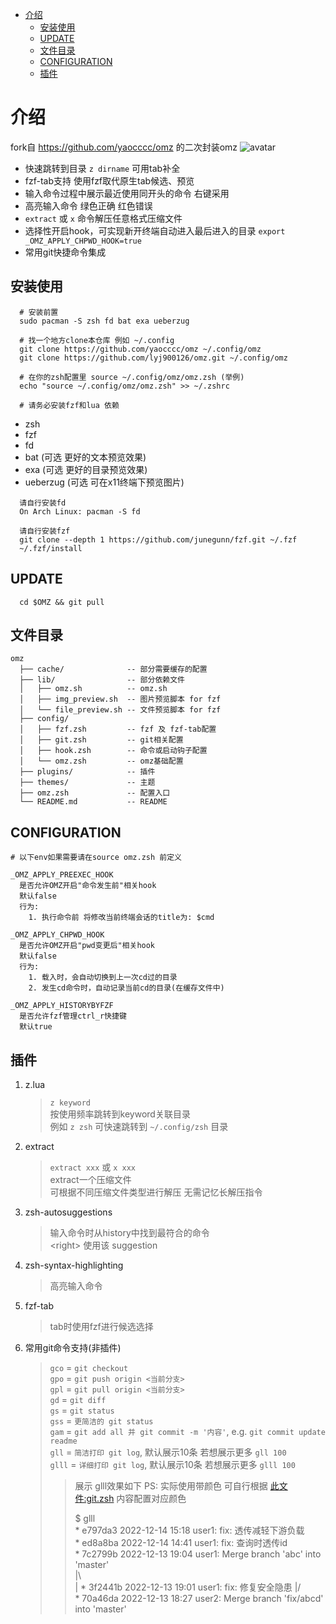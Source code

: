 <!-- markdown-toc GFM -->

* [介绍](#介绍)
  * [安装使用](#安装使用)
  * [UPDATE](#update)
  * [文件目录](#文件目录)
  * [CONFIGURATION](#configuration)
  * [插件](#插件)

<!-- markdown-toc -->

# 介绍
fork自 https://github.com/yaocccc/omz 的二次封装omz
![avatar](./screenshots/show.gif)

- 快速跳转到目录 `z dirname` 可用tab补全
- fzf-tab支持 使用fzf取代原生tab候选、预览
- 输入命令过程中展示最近使用同开头的命令 右键采用
- 高亮输入命令 绿色正确 红色错误
- `extract` 或 `x` 命令解压任意格式压缩文件
- 选择性开启hook，可实现新开终端自动进入最后进入的目录 `export _OMZ_APPLY_CHPWD_HOOK=true`
- 常用git快捷命令集成

## 安装使用

```shell
  # 安装前置
  sudo pacman -S zsh fd bat exa ueberzug

  # 找一个地方clone本仓库 例如 ~/.config
  git clone https://github.com/yaocccc/omz ~/.config/omz
  git clone https://github.com/lyj900126/omz.git ~/.config/omz

  # 在你的zsh配置里 source ~/.config/omz/omz.zsh (举例)
  echo "source ~/.config/omz/omz.zsh" >> ~/.zshrc

  # 请务必安装fzf和lua 依赖
```

- zsh
- fzf
- fd
- bat (可选 更好的文本预览效果)
- exa (可选 更好的目录预览效果)
- ueberzug (可选 可在x11终端下预览图片)

```plaintext
  请自行安装fd
  On Arch Linux: pacman -S fd

  请自行安装fzf
  git clone --depth 1 https://github.com/junegunn/fzf.git ~/.fzf
  ~/.fzf/install
```

## UPDATE

```plaintext
  cd $OMZ && git pull
```

## 文件目录

```plaintext
omz
  ├── cache/              -- 部分需要缓存的配置
  ├── lib/                -- 部分依赖文件
  │   ├── omz.sh          -- omz.sh
  │   ├── img_preview.sh  -- 图片预览脚本 for fzf
  │   └── file_preview.sh -- 文件预览脚本 for fzf
  ├── config/
  │   ├── fzf.zsh         -- fzf 及 fzf-tab配置
  │   ├── git.zsh         -- git相关配置
  │   ├── hook.zsh        -- 命令或启动钩子配置
  │   └── omz.zsh         -- omz基础配置
  ├── plugins/            -- 插件
  ├── themes/             -- 主题
  ├── omz.zsh             -- 配置入口
  └── README.md           -- README
```



## CONFIGURATION

```plaintext
# 以下env如果需要请在source omz.zsh 前定义

_OMZ_APPLY_PREEXEC_HOOK
  是否允许OMZ开启"命令发生前"相关hook
  默认false
  行为:
    1. 执行命令前 将修改当前终端会话的title为: $cmd

_OMZ_APPLY_CHPWD_HOOK
  是否允许OMZ开启"pwd变更后"相关hook
  默认false
  行为:
    1. 载入时，会自动切换到上一次cd过的目录
    2. 发生cd命令时，自动记录当前cd的目录(在缓存文件中)

_OMZ_APPLY_HISTORYBYFZF
  是否允许fzf管理ctrl_r快捷键
  默认true
```

## 插件

1. z.lua
    > `z keyword`  
    > 按使用频率跳转到keyword关联目录  
    > 例如 `z zsh` 可快速跳转到 `~/.config/zsh` 目录  

2. extract  
    > `extract xxx` 或 `x xxx`  
    > extract一个压缩文件  
    > 可根据不同压缩文件类型进行解压 无需记忆长解压指令  

3. zsh-autosuggestions  
    > 输入命令时从history中找到最符合的命令  
    > \<right> 使用该 suggestion  

4. zsh-syntax-highlighting  
    > 高亮输入命令  

5. fzf-tab  
    > tab时使用fzf进行候选选择  

6. 常用git命令支持(非插件)
    > `gco` = `git checkout`  
    > `gpo` = `git push origin <当前分支>`  
    > `gpl` = `git pull origin <当前分支>`  
    > `gd` = `git diff`  
    > `gs` = `git status`  
    > `gss` = `更简洁的 git status`  
    > `gam` = `git add all 并 git commit -m '内容'`, e.g. `git commit update readme`  
    > `gll` = `简洁打印 git log`, 默认展示10条 若想展示更多 `gll 100`  
    > `glll` = `详细打印 git log`, 默认展示10条 若想展示更多 `glll 100`  
    >> 展示 glll效果如下 PS: 实际使用带颜色 可自行根据 [此文件:git.zsh](https://github.com/yaocccc/omz/blob/master/config/git.zsh) 内容配置对应颜色
    >> 
    >> $ glll  
    >> \* e797da3 2022-12-14 15:18 user1: fix: 透传减轻下游负载  
    >> \* ed8a8ba 2022-12-14 14:41 user1: fix: 查询时透传id  
    >> \*   7c2799b 2022-12-13 19:04 user1: Merge branch 'abc' into 'master'  
    >> |\  
    >> | * 3f2441b 2022-12-13 19:01 user1: fix: 修复安全隐患
    >> |/  
    >> \*   70a46da 2022-12-13 18:27 user2: Merge branch 'fix/abcd' into 'master'  

